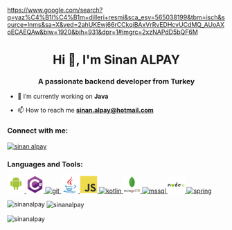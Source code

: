 https://www.google.com/search?q=yaz%C4%B1l%C4%B1m+dilleri+resmi&sca_esv=565038199&tbm=isch&source=lnms&sa=X&ved=2ahUKEwj66rCCkqiBAxVrRvEDHcvUCdMQ_AUoAXoECAEQAw&biw=1920&bih=931&dpr=1#imgrc=2xzNAPdD5bQF6M

<h1 align="center">Hi 👋, I'm Sinan ALPAY</h1>
<h3 align="center">A passionate backend developer from Turkey</h3>

- 🔭 I’m currently working on **Java**

- 📫 How to reach me **sinan.alpay@hotmail.com**

<h3 align="left">Connect with me:</h3>
<p align="left">
<a href="https://linkedin.com/in/sinan alpay" target="blank"><img align="center" src="https://raw.githubusercontent.com/rahuldkjain/github-profile-readme-generator/master/src/images/icons/Social/linked-in-alt.svg" alt="sinan alpay" height="30" width="40" /></a>
</p>

<h3 align="left">Languages and Tools:</h3>
<p align="left"> <a href="https://developer.android.com" target="_blank" rel="noreferrer"> <img src="https://raw.githubusercontent.com/devicons/devicon/master/icons/android/android-original-wordmark.svg" alt="android" width="40" height="40"/> </a> <a href="https://www.w3schools.com/cs/" target="_blank" rel="noreferrer"> <img src="https://raw.githubusercontent.com/devicons/devicon/master/icons/csharp/csharp-original.svg" alt="csharp" width="40" height="40"/> </a> <a href="https://git-scm.com/" target="_blank" rel="noreferrer"> <img src="https://www.vectorlogo.zone/logos/git-scm/git-scm-icon.svg" alt="git" width="40" height="40"/> </a> <a href="https://www.java.com" target="_blank" rel="noreferrer"> <img src="https://raw.githubusercontent.com/devicons/devicon/master/icons/java/java-original.svg" alt="java" width="40" height="40"/> </a> <a href="https://developer.mozilla.org/en-US/docs/Web/JavaScript" target="_blank" rel="noreferrer"> <img src="https://raw.githubusercontent.com/devicons/devicon/master/icons/javascript/javascript-original.svg" alt="javascript" width="40" height="40"/> </a> <a href="https://kotlinlang.org" target="_blank" rel="noreferrer"> <img src="https://www.vectorlogo.zone/logos/kotlinlang/kotlinlang-icon.svg" alt="kotlin" width="40" height="40"/> </a> <a href="https://www.mongodb.com/" target="_blank" rel="noreferrer"> <img src="https://raw.githubusercontent.com/devicons/devicon/master/icons/mongodb/mongodb-original-wordmark.svg" alt="mongodb" width="40" height="40"/> </a> <a href="https://www.microsoft.com/en-us/sql-server" target="_blank" rel="noreferrer"> <img src="https://www.svgrepo.com/show/303229/microsoft-sql-server-logo.svg" alt="mssql" width="40" height="40"/> </a> <a href="https://nodejs.org" target="_blank" rel="noreferrer"> <img src="https://raw.githubusercontent.com/devicons/devicon/master/icons/nodejs/nodejs-original-wordmark.svg" alt="nodejs" width="40" height="40"/> </a> <a href="https://spring.io/" target="_blank" rel="noreferrer"> <img src="https://www.vectorlogo.zone/logos/springio/springio-icon.svg" alt="spring" width="40" height="40"/> </a> </p>

<p><img align="left" src="https://github-readme-stats.vercel.app/api/top-langs?username=sinanalpay&show_icons=true&locale=en&layout=compact" alt="sinanalpay" /></p>

<p>&nbsp;<img align="center" src="https://github-readme-stats.vercel.app/api?username=sinanalpay&show_icons=true&locale=en" alt="sinanalpay" /></p>

<p><img align="center" src="https://github-readme-streak-stats.herokuapp.com/?user=sinanalpay&" alt="sinanalpay" /></p>
